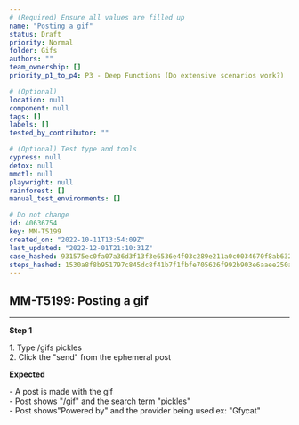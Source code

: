 ```yaml
---
# (Required) Ensure all values are filled up
name: "Posting a gif"
status: Draft
priority: Normal
folder: Gifs
authors: ""
team_ownership: []
priority_p1_to_p4: P3 - Deep Functions (Do extensive scenarios work?)

# (Optional)
location: null
component: null
tags: []
labels: []
tested_by_contributor: ""

# (Optional) Test type and tools
cypress: null
detox: null
mmctl: null
playwright: null
rainforest: []
manual_test_environments: []

# Do not change
id: 40636754
key: MM-T5199
created_on: "2022-10-11T13:54:09Z"
last_updated: "2022-12-01T21:10:31Z"
case_hashed: 931575ec0fa07a36d3f13f3e6536e4f03c289e211a0c0034670f8ab632f16ca61f019c68370fec8786cfac5a98cad4fa
steps_hashed: 1530a8f8b951797c845dc8f41b7f1fbfe705626f992b903e6aaee250a65b0e35349e07699446b95ae610a6dc4fc18d2c
---
```


<!-- (Auto-generated) Based on frontmatter's "key" and "name" -->

## MM-T5199: Posting a gif

---

**Step 1**

1\. Type /gifs pickles\
2\. Click the "send" from the ephemeral post

**Expected**

\- A post is made with the gif\
\- Post shows "/gif" and the search term "pickles"\
\- Post shows"Powered by" and the provider being used ex: "Gfycat"
